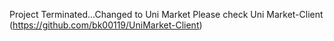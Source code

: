 Project Terminated...Changed to Uni Market
Please check Uni Market-Client (https://github.com/bk00119/UniMarket-Client)
